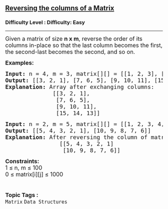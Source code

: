 <h2><a href="https://www.geeksforgeeks.org/problems/reversing-the-columns-of-a-matrix-1587115621/0?utm_source=chatgpt.com">Reversing the columns of a Matrix</a></h2><h3>Difficulty Level : Difficulty: Easy</h3><hr><div class="problems_problem_content__Xm_eO"><p><span style="font-size: 18px;">Given a matrix of size <strong>n x m</strong>, reverse the order of its columns in-place so that the last column becomes the first, the second-last becomes the second, and so on.</span></p>
<p><strong><span style="font-size: 18px;">Examples:</span></strong></p>
<pre><span style="font-size: 18px;"><strong>Input: </strong>n = 4, m = 3, matrix[][] = [[1, 2, 3], [5, 6, 7], [11, 10, 9], [13, 14, 15]]
<strong>Output: </strong>[[3, 2, 1], [7, 6, 5], [9, 10, 11], [15, 14, 13]]
<strong>Explanation: </strong>Array after exchanging columns:
              [[3, 2, 1],
               [7, 6, 5],
               [9, 10, 11],
               [15, 14, 13]]</span></pre>
<pre><span style="font-size: 18px;"><strong>Input: </strong>n = 2, m = 5, matrix[][] = [[1, 2, 3, 4, 5], [6, 7, 8, 9, 10]]
<strong>Output:</strong> [[5, 4, 3, 2, 1], [10, 9, 8, 7, 6]]
<strong>Explanation: </strong>After reversing the column of matrix
                [[5, 4, 3, 2, 1]
                 [10, 9, 8, 7, 6]]</span></pre>
<p><span style="font-size: 18px;"><strong>Constraints:</strong><br>1 ≤ n, m ≤ 100<br>0 ≤ matrix[i][j] ≤ 1000</span></p></div><br><p><span style=font-size:18px><strong>Topic Tags : </strong><br><code>Matrix</code>&nbsp;<code>Data Structures</code>&nbsp;